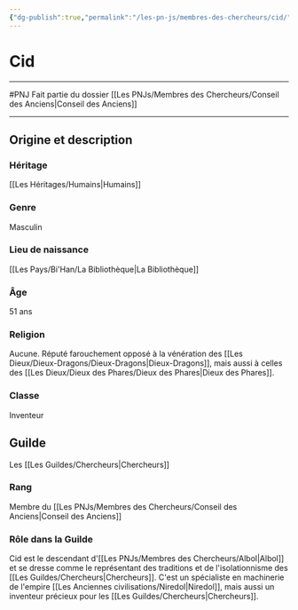 ```yaml
---
{"dg-publish":true,"permalink":"/les-pn-js/membres-des-chercheurs/cid/"}
---
```


# Cid
---
#PNJ 
Fait partie du dossier [[Les PNJs/Membres des Chercheurs/Conseil des Anciens\|Conseil des Anciens]]

-------
## Origine et description
### Héritage
[[Les Héritages/Humains\|Humains]]
### Genre
Masculin
### Lieu de naissance
[[Les Pays/Bi'Han/La Bibliothèque\|La Bibliothèque]]
### Âge
51 ans
### Religion
Aucune. Réputé farouchement opposé à la vénération des [[Les Dieux/Dieux-Dragons/Dieux-Dragons\|Dieux-Dragons]], mais aussi à celles des [[Les Dieux/Dieux des Phares/Dieux des Phares\|Dieux des Phares]].
### Classe
Inventeur
## Guilde
Les [[Les Guildes/Chercheurs\|Chercheurs]]
### Rang
Membre du [[Les PNJs/Membres des Chercheurs/Conseil des Anciens\|Conseil des Anciens]]
### Rôle dans la Guilde
Cid est le descendant d'[[Les PNJs/Membres des Chercheurs/Albol\|Albol]] et se dresse comme le représentant des traditions et de l'isolationnisme des [[Les Guildes/Chercheurs\|Chercheurs]]. C'est un spécialiste en machinerie de l'empire [[Les Anciennes civilisations/Niredol\|Niredol]], mais aussi un inventeur précieux pour les [[Les Guildes/Chercheurs\|Chercheurs]].